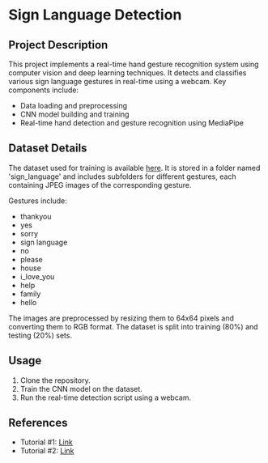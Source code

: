 # Sign Language Detection

## Project Description

This project implements a real-time hand gesture recognition system using computer vision and deep learning techniques. It detects and classifies various sign language gestures in real-time using a webcam. Key components include:

- Data loading and preprocessing
- CNN model building and training
- Real-time hand detection and gesture recognition using MediaPipe

## Dataset Details

The dataset used for training is available [here](https://www.kaggle.com/datasets/nikhilgawai/sign-language-dataset). It is stored in a folder named 'sign_language' and includes subfolders for different gestures, each containing JPEG images of the corresponding gesture.

Gestures include:
- thankyou
- yes
- sorry
- sign language
- no
- please
- house
- i_love_you
- help
- family
- hello

The images are preprocessed by resizing them to 64x64 pixels and converting them to RGB format. The dataset is split into training (80%) and testing (20%) sets.

## Usage

1. Clone the repository.
2. Train the CNN model on the dataset.
3. Run the real-time detection script using a webcam.

## References

- Tutorial #1: [Link](https://youtu.be/pDXdlXlaCco?si=xFW1CRw9c57ahT-E)
- Tutorial #2: [Link](https://youtu.be/doDUihpj6ro?si=gu1z1x3ou5JDLoqt)


